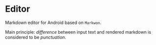 # Editor

Markdown editor for Android based on `Markwon`.

Main principle: _difference_ between input text and rendered markdown is considered to be
_punctuation_. 